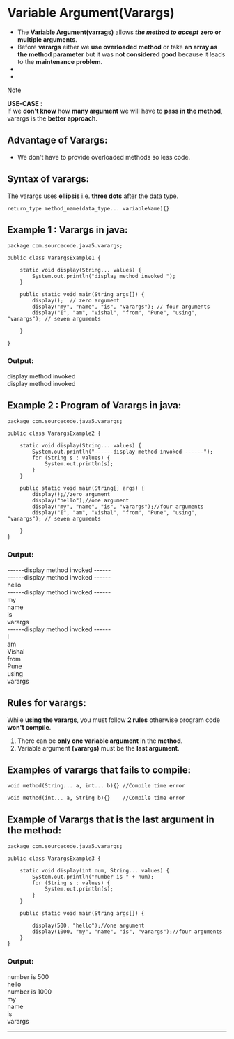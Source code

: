 # Variable Argument(Varargs)

* The **Variable Argument(varrags)** allows **_the method to accept_** **zero or multiple arguments**.
* Before **varargs** either we **use overloaded method** or take **an array as the method parameter** 
but it was **not considered good** because it leads to the **maintenance problem**. 
*
* 
>[!Note]
>**USE-CASE** :<br> 
>If we **don't know** how **many argument** we will have to **pass in the method**, varargs is the **better approach**.

##  Advantage of Varargs:
* We don't have to provide overloaded methods so less code.

## Syntax of varargs:
The varargs uses **ellipsis** i.e. **three dots** after the data type. 
        
    return_type method_name(data_type... variableName){}


## Example 1 : Varargs in java:

    package com.sourcecode.java5.varargs;
    
    public class VarargsExample1 {
    
        static void display(String... values) {
            System.out.println("display method invoked ");
        }
    
        public static void main(String args[]) {
            display();  // zero argument
            display("my", "name", "is", "varargs"); // four arguments
            display("I", "am", "Vishal", "from", "Pune", "using", "varargs"); // seven arguments
    
        }
    
    }


### Output:
display method invoked<br>
display method invoked<br>

## Example 2 : Program of Varargs in java:
    package com.sourcecode.java5.varargs;
    
    public class VarargsExample2 {
    
        static void display(String... values) {
            System.out.println("------display method invoked ------");
            for (String s : values) {
                System.out.println(s);
            }
        }
    
        public static void main(String[] args) {
            display();//zero argument
            display("hello");//one argument
            display("my", "name", "is", "varargs");//four arguments
            display("I", "am", "Vishal", "from", "Pune", "using", "varargs"); // seven arguments
    
        }
    }

### **Output:**
------display method invoked ------<br>
------display method invoked ------<br>
hello<br>
------display method invoked ------<br>
my<br>
name<br>
is<br>
varargs<br>
------display method invoked ------<br>
I<br>
am<br>
Vishal<br>
from<br>
Pune<br>
using<br>
varargs<br>

## Rules for varargs:
While **using the varargs**, you must follow **2 rules** otherwise program code **won't compile**. 

1. There can be **only one variable argument** in the **method**.
2. Variable argument **(varargs)** must be the **last argument**.


## Examples of varargs that fails to compile:

    void method(String... a, int... b){} //Compile time error
    
    void method(int... a, String b){}    //Compile time error

## Example of Varargs that is the last argument in the method:

    package com.sourcecode.java5.varargs;
    
    public class VarargsExample3 {
    
        static void display(int num, String... values) {
            System.out.println("number is " + num);
            for (String s : values) {
                System.out.println(s);
            }
        }
    
        public static void main(String args[]) {
    
            display(500, "hello");//one argument
            display(1000, "my", "name", "is", "varargs");//four arguments
        }
    }

### Output:
number is 500<br>
hello<br>
number is 1000<br>
my<br>
name<br>
is<br>
varargs<br>


---
